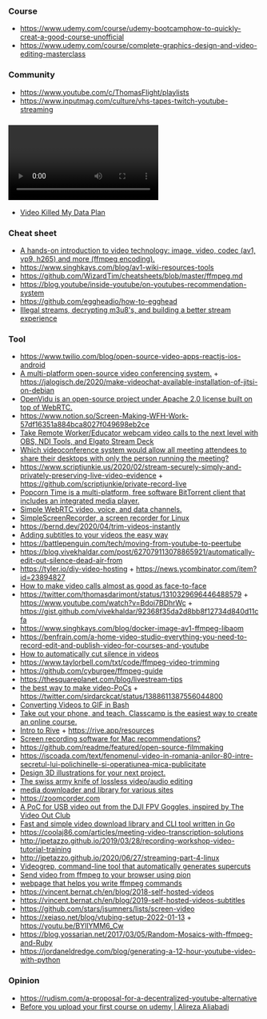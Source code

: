 ### Course

- https://www.udemy.com/course/udemy-bootcamphow-to-quickly-creat-a-good-course-unofficial
- https://www.udemy.com/course/complete-graphics-design-and-video-editing-masterclass

### Community

- https://www.youtube.com/c/ThomasFlight/playlists
- https://www.inputmag.com/culture/vhs-tapes-twitch-youtube-streaming

### <video></video>

- [Video Killed My Data Plan](https://docs.google.com/presentation/d/1JPBSDqCpKK1nq9Wpo-NKmXNb1ZyCUKZhcfcdkXTRAA0)

### Cheat sheet

- [A hands-on introduction to video technology: image, video, codec (av1, vp9, h265) and more (ffmpeg encoding).](https://github.com/leandromoreira/digital_video_introduction)
- https://www.singhkays.com/blog/av1-wiki-resources-tools
- https://github.com/WizardTim/cheatsheets/blob/master/ffmpeg.md
- https://blog.youtube/inside-youtube/on-youtubes-recommendation-system
- https://github.com/eggheadio/how-to-egghead
- [Illegal streams, decrypting m3u8's, and building a better stream experience](https://blog.jonlu.ca/posts/illegal-streams)

### Tool

- https://www.twilio.com/blog/open-source-video-apps-reactjs-ios-android
- [A multi-platform open-source video conferencing system.](https://jitsi.org) + https://jalogisch.de/2020/make-videochat-available-installation-of-jitsi-on-debian
- [OpenVidu is an open-source project under Apache 2.0 license built on top of WebRTC.](https://openvidu.io)
- https://www.notion.so/Screen-Making-WFH-Work-57df16351a884bca8027f049698eb2ce
- [Take Remote Worker/Educator webcam video calls to the next level with OBS, NDI Tools, and Elgato Stream Deck](https://www.hanselman.com/blog/TakeRemoteWorkerEducatorWebcamVideoCallsToTheNextLevelWithOBSNDIToolsAndElgatoStreamDeck.aspx)
- [Which videoconference system would allow all meeting attendees to share their desktops with only the person running the meeting?](https://twitter.com/richinseattle/status/1242954077832507392)
- https://www.scriptjunkie.us/2020/02/stream-securely-simply-and-privately-preserving-live-video-evidence + https://github.com/scriptjunkie/private-record-live
- [Popcorn Time is a multi-platform, free software BitTorrent client that includes an integrated media player.](https://github.com/popcorn-official/popcorn-desktop)
- [Simple WebRTC video, voice, and data channels.](https://github.com/feross/simple-peer)
- [SimpleScreenRecorder, a screen recorder for Linux](https://github.com/MaartenBaert/ssr)
- https://bernd.dev/2020/04/trim-videos-instantly
- [Adding subtitles to your videos the easy way](https://bernd.dev/2020/04/adding-subtitles)
- https://battlepenguin.com/tech/moving-from-youtube-to-peertube
- https://blog.vivekhaldar.com/post/627079113078865921/automatically-edit-out-silence-dead-air-from
- https://tyler.io/diy-video-hosting + https://news.ycombinator.com/item?id=23894827
- [How to make video calls almost as good as face-to-face](https://www.benkuhn.net/vc)
- https://twitter.com/thomasdarimont/status/1310329696446488579 + https://www.youtube.com/watch?v=Bdoi7BDhrWc + https://gist.github.com/vivekhaldar/92368f35da2d8bb8f12734d840d11cfa
- https://www.singhkays.com/blog/docker-image-av1-ffmpeg-libaom
- https://benfrain.com/a-home-video-studio-everything-you-need-to-record-edit-and-publish-video-for-courses-and-youtube
- [How to automatically cut silence in videos](https://flaviocopes.com/cut-silence-videos)
- https://www.taylorbell.com/txt/code/ffmpeg-video-trimming
- https://github.com/cyburgee/ffmpeg-guide
- https://thesquareplanet.com/blog/livestream-tips
- [the best way to make video-PoCs](https://threadit.app) + https://twitter.com/sirdarckcat/status/1388611387556044800
- [Converting Videos to GIF in Bash](https://coderose.io/video2gif)
- [Take out your phone, and teach. Classcamp is the easiest way to create an online course.](https://www.classcamp.com)
- [Intro to Rive](https://www.twitch.tv/videos/1143131164) + https://rive.app/resources
- [Screen recording software for Mac recommendations?](https://twitter.com/jkup/status/1436083927861633024)
- https://github.com/readme/featured/open-source-filmmaking
- https://iscoada.com/text/fenomenul-video-in-romania-anilor-80-intre-secretul-lui-polichinelle-si-operatiunea-mica-publicitate
- [Design 3D illustrations for your next project.](https://morflax.com/mesh)
- [The swiss army knife of lossless video/audio editing](https://github.com/mifi/lossless-cut)
- [media downloader and library for various sites](https://github.com/blackjack4494/yt-dlc)
- https://zoomcorder.com
- [A PoC for USB video out from the DJI FPV Goggles, inspired by The Video Out Club](https://github.com/fpv-wtf/voc-poc)
- [Fast and simple video download library and CLI tool written in Go](https://github.com/iawia002/annie)
- https://coolaj86.com/articles/meeting-video-transcription-solutions
- http://jpetazzo.github.io/2019/03/28/recording-workshop-video-tutorial-training
- http://jpetazzo.github.io/2020/06/27/streaming-part-4-linux
- [Videogrep, command-line tool that automatically generates supercuts](https://lav.io/notes/videogrep-tutorial)
- [Send video from ffmpeg to your browser using pion](https://github.com/ashellunts/ffmpeg-to-webrtc)
- [webpage that helps you write ffmpeg commands](https://github.com/EvanHahn/ffmpeg-buddy)
- https://vincent.bernat.ch/en/blog/2018-self-hosted-videos
- https://vincent.bernat.ch/en/blog/2019-self-hosted-videos-subtitles
- https://github.com/stars/jsumners/lists/screen-video
- https://xeiaso.net/blog/vtubing-setup-2022-01-13 + https://youtu.be/BYIlYMM6_Cw
- https://blog.yossarian.net/2017/03/05/Random-Mosaics-with-ffmpeg-and-Ruby
- https://jordaneldredge.com/blog/generating-a-12-hour-youtube-video-with-python

### Opinion

- https://rudism.com/a-proposal-for-a-decentralized-youtube-alternative
- [Before you upload your first course on udemy | Alireza Aliabadi](https://www.youtube.com/watch?v=nBpDXFz67pA)
